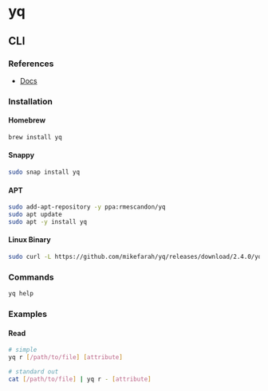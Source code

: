 # yq

## CLI

### References

- [Docs](http://mikefarah.github.io/yq/)

### Installation

#### Homebrew

```sh
brew install yq
```

#### Snappy

```sh
sudo snap install yq
```

#### APT

```sh
sudo add-apt-repository -y ppa:rmescandon/yq
sudo apt update
sudo apt -y install yq
```

#### Linux Binary

```sh
sudo curl -L https://github.com/mikefarah/yq/releases/download/2.4.0/yq_linux_amd64 -o /usr/bin/yq && sudo chmod +x /usr/bin/yq
```

### Commands

```sh
yq help
```

### Examples

#### Read

```sh
# simple
yq r [/path/to/file] [attribute]

# standard out
cat [/path/to/file] | yq r - [attribute]
```
